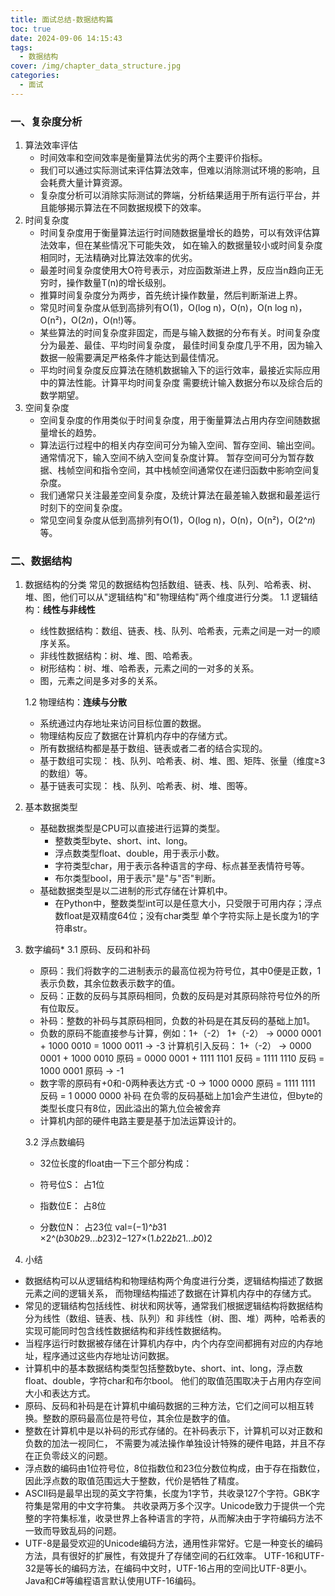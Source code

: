 ```yaml
---
title: 面试总结-数据结构篇
toc: true
date: 2024-09-06 14:15:43
tags:
  - 数据结构
cover: /img/chapter_data_structure.jpg
categories:
  - 面试
---
```


### 一、复杂度分析

1. 算法效率评估
    - 时间效率和空间效率是衡量算法优劣的两个主要评价指标。
    - 我们可以通过实际测试来评估算法效率，但难以消除测试环境的影响，且会耗费大量计算资源。
    - 复杂度分析可以消除实际测试的弊端，分析结果适用于所有运行平台，并且能够揭示算法在不同数据规模下的效率。
2. 时间复杂度
    - 时间复杂度用于衡量算法运行时间随数据量增长的趋势，可以有效评估算法效率，但在某些情况下可能失效，
      如在输入的数据量较小或时间复杂度相同时，无法精确对比算法效率的优劣。
    - 最差时间复杂度使用大O符号表示，对应函数渐进上界，反应当n趋向正无穷时，操作数量T(n)的增长级别。
    - 推算时间复杂度分为两步，首先统计操作数量，然后判断渐进上界。
    - 常见时间复杂度从低到高排列有O(1)，O(log n)，O(n)，O(n log n)，O(n²)，O(2𝑛)，O(n!)等。
    - 某些算法的时间复杂度非固定，而是与输入数据的分布有关。时间复杂度分为最差、最佳、平均时间复杂度，
      最佳时间复杂度几乎不用，因为输入数据一般需要满足严格条件才能达到最佳情况。
    - 平均时间复杂度反应算法在随机数据输入下的运行效率，最接近实际应用中的算法性能。计算平均时间复杂度
      需要统计输入数据分布以及综合后的数学期望。
3. 空间复杂度
    - 空间复杂度的作用类似于时间复杂度，用于衡量算法占用内存空间随数据量增长的趋势。
    - 算法运行过程中的相关内存空间可分为输入空间、暂存空间、输出空间。通常情况下，输入空间不纳入空间复杂度计算。
      暂存空间可分为暂存数据、栈帧空间和指令空间，其中栈帧空间通常仅在递归函数中影响空间复杂度。
    - 我们通常只关注最差空间复杂度，及统计算法在最差输入数据和最差运行时刻下的空间复杂度。
    - 常见空间复杂度从低到高排列有O(1)，O(log n)，O(n)，O(n²)，O(2^𝑛)等。

### 二、数据结构

1. 数据结构的分类
    常见的数据结构包括数组、链表、栈、队列、哈希表、树、堆、图，他们可以从"逻辑结构"和"物理结构"两个维度进行分类。
    1.1 逻辑结构：**线性与非线性**

    - 线性数据结构：数组、链表、栈、队列、哈希表，元素之间是一对一的顺序关系。
    - 非线性数据结构：树、堆、图、哈希表。
    - 树形结构：树、堆、哈希表，元素之间的一对多的关系。
    - 图，元素之间是多对多的关系。

    1.2 物理结构：**连续与分散**

    - 系统通过内存地址来访问目标位置的数据。
    - 物理结构反应了数据在计算机内存中的存储方式。
    - 所有数据结构都是基于数组、链表或者二者的结合实现的。
    - 基于数组可实现： 栈、队列、哈希表、树、堆、图、矩阵、张量（维度≥3的数组）等。
    - 基于链表可实现： 栈、队列、哈希表、树、堆、图等。

2. 基本数据类型
    - 基础数据类型是CPU可以直接进行运算的类型。
        - 整数类型byte、short、int、long。
        - 浮点数类型float、double，用于表示小数。
        - 字符类型char，用于表示各种语言的字母、标点甚至表情符号等。
        - 布尔类型bool，用于表示"是"与"否"判断。
    - 基础数据类型是以二进制的形式存储在计算机中。
        - 在Python中，整数类型int可以是任意大小，只受限于可用内存；浮点数float是双精度64位；没有char类型
          单个字符实际上是长度为1的字符串str。

3. 数字编码*
    3.1 原码、反码和补码
    - 原码：我们将数字的二进制表示的最高位视为符号位，其中0便是正数，1表示负数，其余位数表示数字的值。
    - 反码：正数的反码与其原码相同，负数的反码是对其原码除符号位外的所有位取反。
    - 补码：整数的补码与其原码相同，负数的补码是在其反码的基础上加1。
    - 负数的原码不能直接参与计算，例如：1+（-2）
      1+（-2）
      -> 0000 0001 + 1000 0010
      =  1000 0011
      -> -3
      计算机引入反码：
        1+（-2）
      -> 0000 0001 + 1000 0010 原码
      =  0000 0001 + 1111 1101 反码
      =  1111 1110 反码
      =  1000 0001 原码
      -> -1
    - 数字零的原码有+0和-0两种表达方式
      -0 -> 1000 0000 原码
      = 1111 1111 反码
      = 1 0000 0000 补码
      在负零的反码基础上加1会产生进位，但byte的类型长度只有8位，因此溢出的第九位会被舍弃    
    - 计算机内部的硬件电路主要是基于加法运算设计的。

    3.2 浮点数编码

    - 32位长度的float由一下三个部分构成：

    - 符号位S： 占1位
    - 指数位E： 占8位
    - 分数位N： 占23位
      val=(−1)^𝑏31 ×2^(𝑏30𝑏29...𝑏23)2−127×(1.𝑏22𝑏21...𝑏0)2

4. 小结
  - 数据结构可以从逻辑结构和物理结构两个角度进行分类，逻辑结构描述了数据元素之间的逻辑关系，
    而物理结构描述了数据在计算机内存中的存储方式。
  - 常见的逻辑结构包括线性、树状和网状等，通常我们根据逻辑结构将数据结构分为线性（数组、链表、栈、队列）和
    非线性（树、图、堆）两种，哈希表的实现可能同时包含线性数据结构和非线性数据结构。
  - 当程序运行时数据被存储在计算机内存中，内个内存空间都拥有对应的内存地址，程序通过这些内存地址访问数据。
  - 计算机中的基本数据结构类型包括整数byte、short、int、long，浮点数float、double，字符char和布尔bool。
    他们的取值范围取决于占用内存空间大小和表达方式。
  - 原码、反码和补码是在计算机中编码数据的三种方法，它们之间可以相互转换。整数的原码最高位是符号位，其余位是数字的值。
  - 整数在计算机中是以补码的形式存储的。在补码表示下，计算机可以对正数和负数的加法一视同仁，
    不需要为减法操作单独设计特殊的硬件电路，并且不存在正负零歧义的问题。
  - 浮点数的编码由1位符号位，8位指数位和23位分数位构成，由于存在指数位，因此浮点数的取值范围远大于整数，代价是牺牲了精度。
  - ASCII码是最早出现的英文字符集，长度为1字节，共收录127个字符。GBK字符集是常用的中文字符集。
    共收录两万多个汉字。Unicode致力于提供一个完整的字符集标准，收录世界上各种语言的字符，从而解决由于字符编码方法不一致而导致乱码的问题。
  - UTF-8是最受欢迎的Unicode编码方法，通用性非常好。它是一种变长的编码方法，具有很好的扩展性，有效提升了存储空间的石红效率。
    UTF-16和UTF-32是等长的编码方法，在编码中文时，UTF-16占用的空间比UTF-8更小。Java和C#等编程语言默认使用UTF-16编码。
